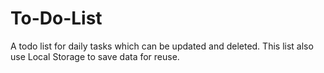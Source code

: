 # To-Do-List
A todo list for daily tasks which can be updated and deleted. This list also use Local Storage to save data for reuse.
